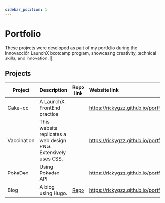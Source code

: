 ```yaml
---
sidebar_position: 1
---
```


# Portfolio

These projects were developed as part of my portfolio during the Innovacción LaunchX bootcamp program, showcasing creativity, technical skills, and innovation. 🚀

## Projects

| Project | Description | Repo link | Website link |
| ------- |:----------- | --------- |:------------ |
| Cake-co | A LaunchX FrontEnd practice |  | https://rickygzz.github.io/portfolio/02/ |
| Vaccination | This website replicates a web design PNG. Extensively uses CSS. |  | https://rickygzz.github.io/portfolio/03/ |
| PokeDex | Using Pokedex API |  | https://rickygzz.github.io/portfolio/04/ |
| Blog | A blog using Hugo. | [Repo](https://github.com/rickygzz/portfolio/my_launchx_blog) | https://rickygzz.github.io/portfolio/my_launchx_blog |